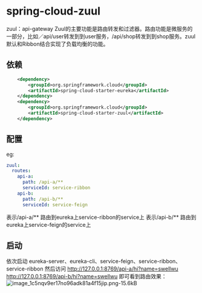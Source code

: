 # spring-cloud-zuul
zuul：api-gateway
Zuul的主要功能是路由转发和过滤器。路由功能是微服务的一部分，比如／api/user转发到到user服务，/api/shop转发到到shop服务。zuul默认和Ribbon结合实现了负载均衡的功能。
## 依赖
```xml
    <dependency>
        <groupId>org.springframework.cloud</groupId>
        <artifactId>spring-cloud-starter-eureka</artifactId>
    </dependency>
    <dependency>
        <groupId>org.springframework.cloud</groupId>
        <artifactId>spring-cloud-starter-zuul</artifactId>
    </dependency>
```
## 配置
eg:
```yaml
zuul:
  routes:
    api-a:
      path: /api-a/**
      serviceId: service-ribbon
    api-b:
      path: /api-b/**
      serviceId: service-feign
```
表示/api-a/** 路由到eureka上service-ribbon的service上
表示/api-b/** 路由到eureka上service-feign的service上
## 启动
依次启动 eureka-server、eureka-cli、service-feign、service-ribbon、service-ribbon
然后访问 
http://127.0.0.1:8769/api-a/hi?name=swellwu
http://127.0.0.1:8769/api-b/hi?name=swellwu
即可看到路由效果：
![image_1c5nqv9er17no96adk81a4f15jip.png-15.6kB][1]

 [1]: http://static.zybuluo.com/swellwu/zfbsh3s6u91m2eju11y13w9i/image_1c5nqv9er17no96adk81a4f15jip.png